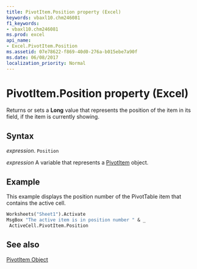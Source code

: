```yaml
---
title: PivotItem.Position property (Excel)
keywords: vbaxl10.chm246081
f1_keywords:
- vbaxl10.chm246081
ms.prod: excel
api_name:
- Excel.PivotItem.Position
ms.assetid: 07e78622-f869-40d0-276a-b015ebe7a90f
ms.date: 06/08/2017
localization_priority: Normal
---
```



# PivotItem.Position property (Excel)

Returns or sets a  **Long** value that represents the position of the item in its field, if the item is currently showing.


## Syntax

_expression_. `Position`

_expression_ A variable that represents a [PivotItem](Excel.PivotItem.md) object.


## Example

This example displays the position number of the PivotTable item that contains the active cell.


```vb
Worksheets("Sheet1").Activate 
MsgBox "The active item is in position number " & _ 
 ActiveCell.PivotItem.Position
```


## See also


[PivotItem Object](Excel.PivotItem.md)

